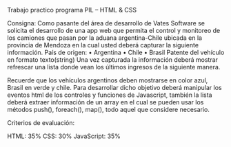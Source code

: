 Trabajo practico programa PIL – HTML & CSS

Consigna:
Como pasante del área de desarrollo de Vates Software se solicita el desarrollo de una app web que permita el control y monitoreo de los camiones que pasan por la aduana argentina-Chile ubicada en la provincia de Mendoza en la cual usted deberá capturar la siguiente información.
País de origen:
•	Argentina
•	Chile
•	Brasil
Patente del vehículo en formato texto(string)
Una vez capturada la información deberá mostrar refrescar una lista donde vean los últimos ingresos de la siguiente manera.
 
Recuerde que los vehículos argentinos deben mostrarse en color azul, Brasil en verde y chile.
Para desarrollar dicho objetivo deberá manipular los eventos html de los controles y funciones de Javascript, también la lista deberá extraer información de un array en el cual se pueden usar los métodos push(), foreach(), map(), todo aquel que considere necesario.

Criterios de evaluación:

HTML: 35%
CSS: 30%
JavaScript: 35%



<!--
Verificar las fuentes usadas
limpiar console log

-->